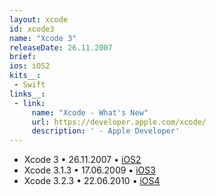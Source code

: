 ```yaml
---
layout: xcode
id: xcode3
name: "Xcode 3"
releaseDate: 26.11.2007
brief: 
ios: iOS2
kits__:
 - Swift
links__:
 - link:
     name: "Xcode - What's New"
     url: https://developer.apple.com/xcode/
     description: ' - Apple Developer'
---
```


* Xcode 3 &bull; 26.11.2007 &bull; [iOS2](/iOS2)
* Xcode 3.1.3 &bull; 17.06.2009 &bull; [iOS3](/iOS3)
* Xcode 3.2.3 &bull; 22.06.2010 &bull; [iOS4](/iOS4)